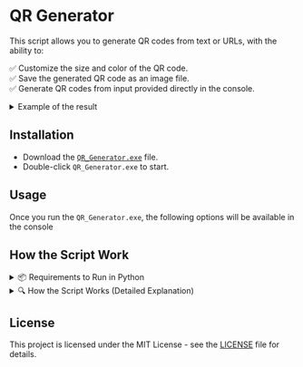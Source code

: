 # **QR Generator**

This script allows you to generate QR codes from text or URLs, with the ability to:

✅ Customize the size and color of the QR code.  
✅ Save the generated QR code as an image file.  
✅ Generate QR codes from input provided directly in the console.

<details>
  <summary>Example of the result</summary>
  
  ![QR](Media/generated_qr_code.png)
</details>

## **Installation**  
- Download the [`QR_Generator.exe`](QR_Generator.exe) file.  
- Double-click `QR_Generator.exe` to start.  

## **Usage**  

Once you run the `QR_Generator.exe`, the following options will be available in the console

## **How the Script Work**
<details>
  <summary>📦 Requirements to Run in Python</summary>

  To run this script using Python, you need the following:

  ### **1️⃣ Install Python and pip**
  - **Python**  
    - Download it from [python.org](https://www.python.org/downloads/)  
    - Or install it directly from the **Microsoft Store** (search for "Python" in the Store)  
  - **pip** (Comes pre-installed with Python, but you can update it with:  
    ```sh
    python -m pip install --upgrade pip
    ```

  ### **2️⃣ Install Required Libraries**
  If you're running the script as a `.py`, install the following dependencies:

  ```sh
  pip install qrcode[pil]
  ```

  - **qrcode** → Library to generate the QR codes.
  - **Pillow** → Library for image manipulation (installed automatically with qrcode[pil]).

</details>

<details>
  <summary>🔍 How the Script Works (Detailed Explanation)</summary>

  The script is designed to generate QR codes based on input text or URLs. Here's a breakdown of how the main parts of the code work:

  ### **1. Importing Libraries**
  ```python
  import qrcode
  from PIL import Image
  ```
  - The **qrcode** library is used to generate QR codes.
  - The **Pillow** library is used to save and manipulate the resulting image.

  ### **2. QR Code Generation Function**
  ```python
  def generate_qr_code(data, size=10, color="black"):
    qr = qrcode.QRCode(
        version=1,
        error_correction=qrcode.constants.ERROR_CORRECT_L,
        box_size=size,
        border=4,
    )
    qr.add_data(data)
    qr.make(fit=True)

    img = qr.make_image(fill=color, back_color="white")
    return img
  ```
  - Takes data (text or URL), size, and color as input.
  - Generates the QR code and returns it as an image.

  ### **3. Saving the Generated QR Code**
  ```python
      def save_qr_code(img, filename="qrcode.png"):
    img.save(filename)
    print(f"QR Code saved as {filename}")
  ```
  - Saves the generated QR code image to a file.

  ### **4. Main Execution**
  ```python
      if __name__ == "__main__":
    text = input("Enter the text or URL for the QR code: ")
    size = int(input("Enter the size of the QR code (default 10): ") or 10)
    color = input("Enter the color of the QR code (default black): ") or "black"

    qr_img = generate_qr_code(text, size, color)
    save_qr_code(qr_img)
  ```
  - Prompts the user for input (text, size, color).
  - Calls the function to generate and save the QR code.

</details>

## License  
This project is licensed under the MIT License - see the [LICENSE](LICENSE) file for details.
